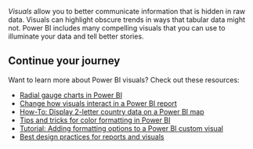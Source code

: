 *Visuals* allow you to better communicate information that is hidden in raw data. Visuals can highlight obscure trends in ways that tabular data might not. Power BI includes many compelling visuals that you can use to illuminate your data and tell better stories.

## Continue your journey

Want to learn more about Power BI visuals? Check out these resources:
- [Radial gauge charts in Power BI](https://docs.microsoft.com/power-bi/visuals/power-bi-visualization-radial-gauge-charts/?azure-portal=true)
- [Change how visuals interact in a Power BI report](https://docs.microsoft.com/power-bi/service-reports-visual-interactions/?azure-portal=true)
- [How-To: Display 2-letter country data on a Power BI map](https://go.microsoft.com/fwlink/?linkid=2101354&clcid=0x409)
- [Tips and tricks for color formatting in Power BI](https://docs.microsoft.com/power-bi/visuals/service-tips-and-tricks-for-color-formatting/?azure-portal=true)
- [Tutorial: Adding formatting options to a Power BI custom visual](https://docs.microsoft.com/power-bi/developer/custom-visual-develop-tutorial-format-options/?azure-portal=true)
- [Best design practices for reports and visuals](https://docs.microsoft.com/en-us/power-bi/visuals/power-bi-visualization-best-practices/?azure-portal=true)
